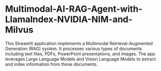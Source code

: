 # Multimodal-AI-RAG-Agent-with-LlamaIndex-NVIDIA-NIM-and-Milvus
This Streamlit application implements a Multimodal Retrieval-Augmented Generation (RAG) system. It processes various types of documents including text files, PDFs, PowerPoint presentations, and images. The app leverages Large Language Models and Vision Language Models to extract and index information from these documents.
